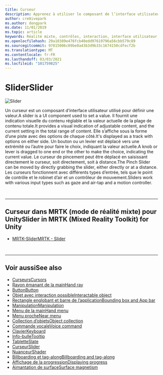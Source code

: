 ```yaml
---
title: Curseur
description: Apprenez à utiliser le composant de l’interface utilisateur Slider pour définir une valeur en déplaçant un bouton ou un levier sur une piste à l’aide de la boîte à outils de la réalité mixte.
author: cre8ivepark
ms.author: dongpark
ms.date: 11/01/2019
ms.topic: article
keywords: Réalité mixte, contrôles, interaction, interface utilisateur, expérience utilisateur, casque de réalité mixte, casque de réalité mixte, casque de réalité virtuelle, HoloLens, Slider, MRTK, boîte à outils de réalité mixte
ms.openlocfilehash: 29a10389e476fcb40edd97619796a56cbb579c89
ms.sourcegitcommit: 97815006c09be0a43b3d9b33c1674150cdfecf2b
ms.translationtype: MT
ms.contentlocale: fr-FR
ms.lasthandoff: 03/03/2021
ms.locfileid: "101759825"
---
```

# <a name="slider"></a><span data-ttu-id="de090-104">Slider</span><span class="sxs-lookup"><span data-stu-id="de090-104">Slider</span></span>

![Slider](images/UX_Hero_Slider.jpg)

<span data-ttu-id="de090-106">Un curseur est un composant d’interface utilisateur utilisé pour définir une valeur.</span><span class="sxs-lookup"><span data-stu-id="de090-106">A slider is a UI component used to set a value.</span></span> <span data-ttu-id="de090-107">Il fournit une indication visuelle du contenu réglable et la valeur actuelle de la plage de contenu totale.</span><span class="sxs-lookup"><span data-stu-id="de090-107">It provides a visual indication of adjustable content, and the current setting in the total range of content.</span></span> <span data-ttu-id="de090-108">Elle s’affiche sous la forme d’une piste avec des options de chaque côté.</span><span class="sxs-lookup"><span data-stu-id="de090-108">It's displayed as a track with options on either side.</span></span> <span data-ttu-id="de090-109">Un bouton ou un levier est déplacé vers une extrémité ou l’autre pour faire le choix, indiquant la valeur actuelle.</span><span class="sxs-lookup"><span data-stu-id="de090-109">A knob or lever is dragged to one end or the other to make the choice, indicating the current value.</span></span> <span data-ttu-id="de090-110">Le curseur de pincement peut être déplacé en saisissant directement le curseur, soit directement, soit à distance.</span><span class="sxs-lookup"><span data-stu-id="de090-110">The Pinch Slider can be moved by directly grabbing the slider, either directly or at a distance.</span></span> <span data-ttu-id="de090-111">Les curseurs fonctionnent avec différents types d’entrée, tels que le point de contrôle et le robinet d’air et un contrôleur de mouvement.</span><span class="sxs-lookup"><span data-stu-id="de090-111">Sliders work with various input types such as gaze and air-tap and a motion controller.</span></span>

<br>

---

## <a name="slider-in-mrtk-mixed-reality-toolkit-for-unity"></a><span data-ttu-id="de090-112">Curseur dans MRTK (mode de réalité mixte) pour Unity</span><span class="sxs-lookup"><span data-stu-id="de090-112">Slider in MRTK (Mixed Reality Toolkit) for Unity</span></span>

* [<span data-ttu-id="de090-113">MRTK-Slider</span><span class="sxs-lookup"><span data-stu-id="de090-113">MRTK - Slider</span></span>](https://docs.microsoft.com/windows/mixed-reality/mrtk-docs/features/ux-building-blocks/sliders.md)

<br>

---

## <a name="see-also"></a><span data-ttu-id="de090-114">Voir aussi</span><span class="sxs-lookup"><span data-stu-id="de090-114">See also</span></span>

* [<span data-ttu-id="de090-115">Curseurs</span><span class="sxs-lookup"><span data-stu-id="de090-115">Cursors</span></span>](cursors.md)
* [<span data-ttu-id="de090-116">Rayon émanant de la main</span><span class="sxs-lookup"><span data-stu-id="de090-116">Hand ray</span></span>](point-and-commit.md)
* [<span data-ttu-id="de090-117">Button</span><span class="sxs-lookup"><span data-stu-id="de090-117">Button</span></span>](button.md)
* [<span data-ttu-id="de090-118">Objet avec interaction possible</span><span class="sxs-lookup"><span data-stu-id="de090-118">Interactable object</span></span>](interactable-object.md)
* [<span data-ttu-id="de090-119">Rectangle englobant et barre de l’application</span><span class="sxs-lookup"><span data-stu-id="de090-119">Bounding box and App bar</span></span>](app-bar-and-bounding-box.md)
* [<span data-ttu-id="de090-120">Manipulation</span><span class="sxs-lookup"><span data-stu-id="de090-120">Manipulation</span></span>](direct-manipulation.md)
* [<span data-ttu-id="de090-121">Menu de la main</span><span class="sxs-lookup"><span data-stu-id="de090-121">Hand menu</span></span>](hand-menu.md)
* [<span data-ttu-id="de090-122">Menu proche</span><span class="sxs-lookup"><span data-stu-id="de090-122">Near menu</span></span>](near-menu.md)
* [<span data-ttu-id="de090-123">Collection d’objets</span><span class="sxs-lookup"><span data-stu-id="de090-123">Object collection</span></span>](object-collection.md)
* [<span data-ttu-id="de090-124">Commande vocale</span><span class="sxs-lookup"><span data-stu-id="de090-124">Voice command</span></span>](voice-input.md)
* [<span data-ttu-id="de090-125">Clavier</span><span class="sxs-lookup"><span data-stu-id="de090-125">Keyboard</span></span>](keyboard.md)
* [<span data-ttu-id="de090-126">Info-bulle</span><span class="sxs-lookup"><span data-stu-id="de090-126">Tooltip</span></span>](tooltip.md)
* [<span data-ttu-id="de090-127">Tablette</span><span class="sxs-lookup"><span data-stu-id="de090-127">Slate</span></span>](slate.md)
* [<span data-ttu-id="de090-128">Curseur</span><span class="sxs-lookup"><span data-stu-id="de090-128">Slider</span></span>](slider.md)
* [<span data-ttu-id="de090-129">Nuanceur</span><span class="sxs-lookup"><span data-stu-id="de090-129">Shader</span></span>](shader.md)
* [<span data-ttu-id="de090-130">Billboarding et tag-along</span><span class="sxs-lookup"><span data-stu-id="de090-130">Billboarding and tag-along</span></span>](billboarding-and-tag-along.md)
* [<span data-ttu-id="de090-131">Affichage de la progression</span><span class="sxs-lookup"><span data-stu-id="de090-131">Displaying progress</span></span>](progress.md)
* [<span data-ttu-id="de090-132">Aimantation de surface</span><span class="sxs-lookup"><span data-stu-id="de090-132">Surface magnetism</span></span>](surface-magnetism.md)
